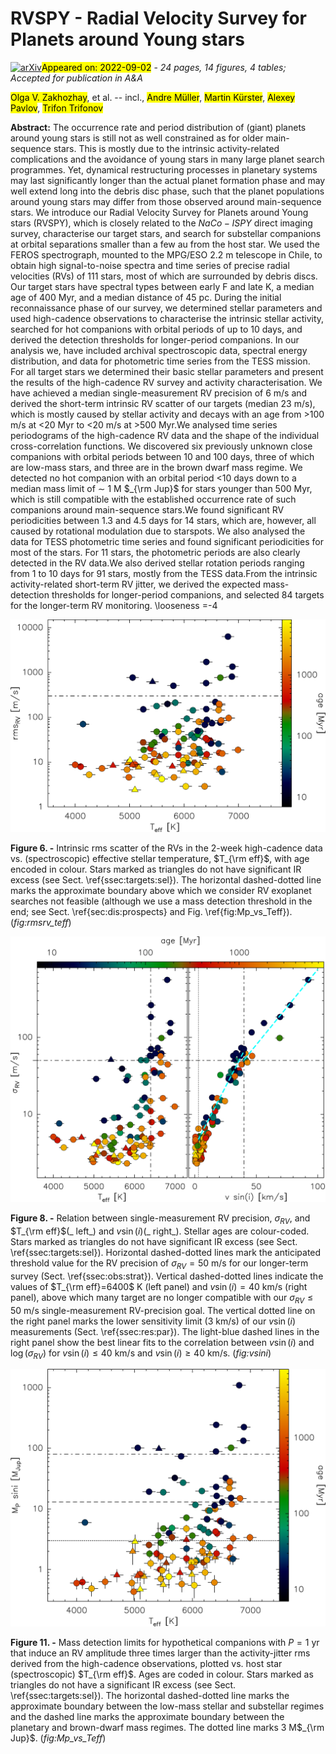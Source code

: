 <div class="macros" style="visibility:hidden;">
$\newcommand{\ensuremath}{}$
$\newcommand{\xspace}{}$
$\newcommand{\object}[1]{\texttt{#1}}$
$\newcommand{\farcs}{{.}''}$
$\newcommand{\farcm}{{.}'}$
$\newcommand{\arcsec}{''}$
$\newcommand{\arcmin}{'}$
$\newcommand{\ion}[2]{#1#2}$
$\newcommand{\textsc}[1]{\textrm{#1}}$
$\newcommand{\hl}[1]{\textrm{#1}}$
$\newcommand{\amu}[1]{{\leavevmode\color{dark-blue} #1}}$
$\newcommand{\trifon}[2]{{\leavevmode\color{dark-green} #1}}$
$\newcommand{\sr}[1]{{\leavevmode\color{medium-blue} #1}}$</div>

<div class="macros" style="visibility:hidden;">
$\newcommand{\ensuremath}{}$
$\newcommand{\xspace}{}$
$\newcommand{\object}[1]{\texttt{#1}}$
$\newcommand{\farcs}{{.}''}$
$\newcommand{\farcm}{{.}'}$
$\newcommand{\arcsec}{''}$
$\newcommand{\arcmin}{'}$
$\newcommand{\ion}[2]{#1#2}$
$\newcommand{\textsc}[1]{\textrm{#1}}$
$\newcommand{\hl}[1]{\textrm{#1}}$
$\newcommand{\amu}[1]{{\leavevmode\color{dark-blue} #1}}$
$\newcommand{\trifon}[2]{{\leavevmode\color{dark-green} #1}}$
$\newcommand{\sr}[1]{{\leavevmode\color{medium-blue} #1}}$</div>



<div id="title">

# RVSPY - Radial Velocity Survey for Planets around Young stars

</div>
<div id="comments">

[![arXiv](https://img.shields.io/badge/arXiv-2209.01125-b31b1b.svg)](https://arxiv.org/abs/2209.01125)<mark>Appeared on: 2022-09-02</mark> - _24 pages, 14 figures, 4 tables; Accepted for publication in A&A_

</div>
<div id="authors">

<mark>Olga V. Zakhozhay</mark>, et al. -- incl., <mark>Andre Müller</mark>, <mark>Martin Kürster</mark>, <mark>Alexey Pavlov</mark>, <mark>Trifon Trifonov</mark>

</div>
<div id="abstract">

**Abstract:** The occurrence rate and period distribution of (giant) planets around young stars is still not as well constrained as for older main-sequence stars. This is mostly due to the intrinsic activity-related complications and the avoidance of young stars in many large planet search programmes. Yet, dynamical restructuring processes in planetary systems may last significantly longer than the actual planet formation phase and may well extend long into the debris disc phase, such that the planet populations around young stars may differ from those observed around main-sequence stars. We introduce our Radial Velocity Survey for Planets around Young stars (RVSPY), which is closely related to the $NaCo-ISPY$ direct imaging survey, characterise our target stars, and search for substellar companions at orbital separations smaller than a few au from the host star. We used the FEROS spectrograph, mounted to the MPG/ESO 2.2 m telescope in Chile, to obtain high signal-to-noise spectra and time series of precise radial velocities (RVs) of 111 stars, most of which are surrounded by debris discs. Our target stars have spectral types between early F and late K, a median age of 400 Myr, and a median distance of 45 pc. During the initial reconnaissance phase of our survey, we determined stellar parameters and used high-cadence observations to characterise the intrinsic stellar activity, searched for hot companions with orbital periods of up to 10 days, and derived the detection thresholds for longer-period companions. In our analysis we, have included archival spectroscopic data, spectral energy distribution, and data for photometric time series from the TESS mission. For all target stars we determined their basic stellar parameters and present the results of the high-cadence RV survey and activity characterisation. We have achieved a median single-measurement RV precision of 6 m/s and derived the short-term intrinsic RV scatter of our targets (median 23 m/s), which is mostly caused by stellar activity and decays with an age from >100 m/s at <20 Myr to <20 m/s at >500 Myr.We analysed time series periodograms of the high-cadence RV data and the shape of the individual cross-correlation functions. We discovered six previously unknown close companions with orbital periods between 10 and 100 days, three of which are low-mass stars, and three are in the brown dwarf mass regime. We detected no hot companion with an orbital period <10 days down to a median mass limit of $\sim$ 1 M $_{\rm Jup}$ for stars younger than 500 Myr, which is still compatible with the established occurrence rate of such companions around main-sequence stars.We found significant RV periodicities between 1.3 and 4.5 days for 14 stars, which are, however, all caused by rotational modulation due to starspots. We also analysed the data for TESS photometric time series and found significant periodicities for most of the stars. For 11 stars, the photometric periods are also clearly detected in the RV data.We also derived stellar rotation periods ranging from 1 to 10 days for 91 stars, mostly from the TESS data.From the intrinsic activity-related short-term RV jitter, we derived the expected mass-detection thresholds for longer-period companions, and selected 84 targets for the longer-term RV monitoring. \looseness =-4

</div>

<div id="div_fig1">

<img src="tmp_2209.01125/./fig_RVSPY_plot_teff-rmsrv_2022Aug.png" alt="Fig6" width="100%"/>

**Figure 6. -** 
Intrinsic rms scatter of the RVs in the 2-week high-cadence data vs. (spectroscopic) effective stellar temperature, $T_{\rm eff}$, with age encoded in colour. Stars marked as triangles do not have significant IR excess (see Sect. \ref{ssec:targets:sel}).
The horizontal dashed-dotted line marks the approximate boundary above which we consider RV exoplanet searches not feasible (although we use a mass detection threshold in the end; see Sect. \ref{sec:dis:prospects} and Fig. \ref{fig:Mp_vs_Teff}).
 (*fig:rmsrv_teff*)

</div>
<div id="div_fig2">

<img src="tmp_2209.01125/./fig_RVSPY_plot_sigRV-teff-vsini_2022Aug.png" alt="Fig8" width="100%"/>

**Figure 8. -** 
Relation between single-measurement RV precision, $\sigma_{RV}$, and $T_{\rm eff}$(_ left_) and $v\sin(i)$(_ right_). Stellar ages are colour-coded. Stars marked as triangles do not have significant IR excess (see Sect. \ref{ssec:targets:sel}).
Horizontal dashed-dotted lines mark the anticipated threshold value for the RV precision of $\sigma_{RV}=50$ m/s for our longer-term survey (Sect. \ref{ssec:obs:strat}). Vertical dashed-dotted lines indicate the values of $T_{\rm eff}=6400$ K (left panel) and $v\sin(i)=40$ km/s (right panel), above which many target are no longer compatible with our $\sigma_{RV}\leq50$ m/s single-measurement RV-precision goal. The vertical dotted line on the right panel marks the lower sensitivity limit (3 km/s) of our $v\sin(i)$ measurements (Sect. \ref{ssec:res:par}). The light-blue dashed lines in the right panel show the best linear fits to the correlation between $v\sin(i)$ and $\log(\sigma_{RV})$ for $v\sin(i)\leq40$ km/s and $v\sin(i)\geq40$ km/s.
 (*fig:vsini*)

</div>
<div id="div_fig3">

<img src="tmp_2209.01125/./fig_RVSPY_obs111_Teff_Mpdetlim_2022Aug.png" alt="Fig11" width="100%"/>

**Figure 11. -** 
Mass detection limits for hypothetical companions with $P=1$ yr that induce an RV amplitude three times larger than the activity-jitter rms derived from the high-cadence observations, plotted vs. host star (spectroscopic) $T_{\rm eff}$. Ages are coded in colour. Stars marked as triangles do not have a significant IR excess (see Sect. \ref{ssec:targets:sel}).
The horizontal dashed-dotted line marks the approximate boundary between the low-mass stellar and substellar regimes and the dashed line marks the approximate boundary between the planetary and brown-dwarf mass regimes. The dotted line marks 3 M$_{\rm Jup}$.
 (*fig:Mp_vs_Teff*)

</div>